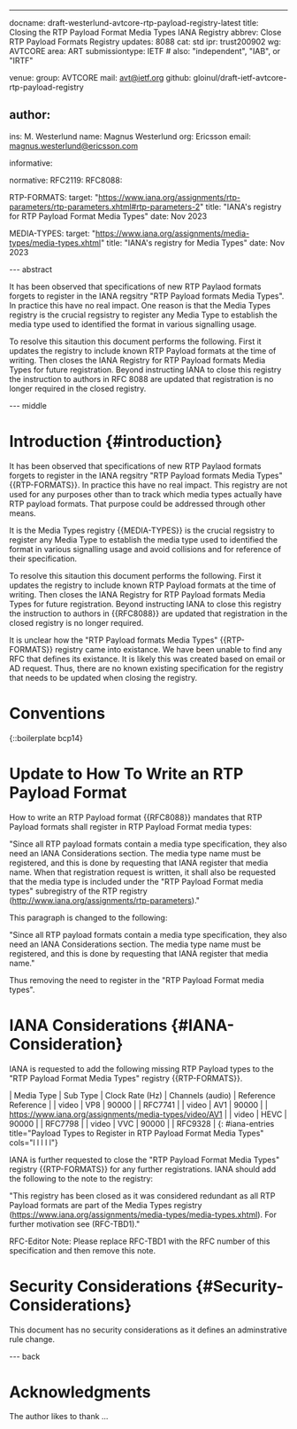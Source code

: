 ---
docname: draft-westerlund-avtcore-rtp-payload-registry-latest
title: Closing the RTP Payload Format Media Types IANA Registry
abbrev: Close RTP Payload Formats Registry
updates: 8088
cat: std
ipr: trust200902
wg: AVTCORE
area: ART
submissiontype: IETF  # also: "independent", "IAB", or "IRTF"

venue:
  group: AVTCORE
  mail: avt@ietf.org
  github: gloinul/draft-ietf-avtcore-rtp-payload-registry

author:
-
   ins:  M. Westerlund
   name: Magnus Westerlund
   org: Ericsson
   email: magnus.westerlund@ericsson.com

informative:


normative:
  RFC2119:
  RFC8088:

  RTP-FORMATS:
    target: "https://www.iana.org/assignments/rtp-parameters/rtp-parameters.xhtml#rtp-parameters-2"
    title: "IANA's registry for RTP Payload Format Media Types"
    date: Nov 2023

  MEDIA-TYPES:
    target: "https://www.iana.org/assignments/media-types/media-types.xhtml"
    title: "IANA's registry for Media Types"
    date: Nov 2023


--- abstract

It has been observed that specifications of new RTP Paylaod formats
forgets to register in the IANA regsitry "RTP Payload formats Media
Types". In practice this have no real impact. One reason is that the
Media Types registry is the crucial regsistry to register any Media
Type to establish the media type used to identified the format in
various signalling usage.

To resolve this sitaution this document performs the following. First
it updates the registry to include known RTP Payload formats at the
time of writing. Then closes the IANA Registry for RTP Payload formats
Media Types for future registration. Beyond instructing IANA to close
this registry the instruction to authors in RFC 8088 are updated that
registration is no longer required in the closed registry.

--- middle

# Introduction {#introduction}

It has been observed that specifications of new RTP Paylaod formats
forgets to register in the IANA regsitry "RTP Payload formats Media
Types" {{RTP-FORMATS}}. In practice this have no real impact. This
registry are not used for any purposes other than to track which media
types actually have RTP payload formats. That purpose could be
addressed through other means.

It is the Media Types registry {{MEDIA-TYPES}} is the crucial
regsistry to register any Media Type to establish the media type used
to identified the format in various signalling usage and avoid
collisions and for reference of their specification.

To resolve this sitaution this document performs the following. First
it updates the registry to include known RTP Payload formats at the
time of writing. Then closes the IANA Registry for RTP Payload formats
Media Types for future registration. Beyond instructing IANA to close
this registry the instruction to authors in {{RFC8088}} are updated that
registration in the closed registry is no longer required.

It is unclear how the "RTP Payload formats Media Types"
{{RTP-FORMATS}} registry came into existance. We have been unable to
find any RFC that defines its existance. It is likely this was created
based on email or AD request. Thus, there are no known existing
specification for the registry that needs to be updated when closing
the registry.

# Conventions

{::boilerplate bcp14}


# Update to How To Write an RTP Payload Format

How to write an RTP Payload format {{RFC8088}} mandates that RTP
Payload formats shall register in RTP Payload Format media types:

"Since all RTP payload formats contain a media type specification,
they also need an IANA Considerations section.  The media type name
must be registered, and this is done by requesting that IANA register
that media name.  When that registration request is written, it shall
also be requested that the media type is included under the "RTP
Payload Format media types" subregistry of the RTP registry
(http://www.iana.org/assignments/rtp-parameters)."

This paragraph is changed to the following:

"Since all RTP payload formats contain a media type specification,
they also need an IANA Considerations section.  The media type name
must be registered, and this is done by requesting that IANA register
that media name."

Thus removing the need to register in the "RTP
Payload Format media types".

# IANA Considerations {#IANA-Consideration}

IANA is requested to add the following missing RTP Payload types to
the "RTP Payload Format Media Types" registry {{RTP-FORMATS}}.

| Media Type | Sub Type | Clock Rate (Hz) | Channels (audio) | Reference Reference |
| video | VP8 | 90000 | | RFC7741 |
| video | AV1 | 90000 | | https://www.iana.org/assignments/media-types/video/AV1 |
| video | HEVC | 90000 | | RFC7798 |
| video | VVC | 90000 | | RFC9328 |
{: #iana-entries title="Payload Types to Register in RTP Payload Format Media Types" cols="l l l l l"}

IANA is further requested to close the "RTP Payload Format Media
Types" registry {{RTP-FORMATS}} for any further registrations. IANA
should add the following to the note to the registry:

"This registry has been closed as it was considered redundant as all
RTP Payload formats are part of the Media Types registry
(https://www.iana.org/assignments/media-types/media-types.xhtml). For
further motivation see (RFC-TBD1)."

RFC-Editor Note: Please replace RFC-TBD1 with the RFC number of this
specification and then remove this note.

# Security Considerations {#Security-Considerations}

This document has no security considerations as it defines an adminstrative rule change.

--- back

# Acknowledgments

   The author likes to thank ...
